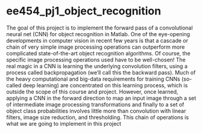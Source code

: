 # ee454_pj1_object_recognition
The goal of this project is to implement the forward pass of a convolutional neural net (CNN) for
object recognition in Matlab. One of the eye-opening developments in computer vision in recent
few years is that a cascade or chain of very simple image processing operations can outperform
more complicated state-of-the-art object recognition algorithms. Of course, the specific image
processing operations used have to be well-chosen! The real magic in a CNN is learning the
underlying convolution filters, using a process called backpropagation (we’ll call this the backward
pass). Much of the heavy computational and big-data requirements for training CNNs (so-called
deep learning) are concentrated on this learning process, which is outside the scope of this course
and project. However, once learned, applying a CNN in the forward direction to map an input
image through a set of intermediate image processing transformations and finally to a set of object
class probabilities involves little more than convolution with linear filters, image size reduction,
and thresholding. This chain of operations is what we are going to implement in this project
